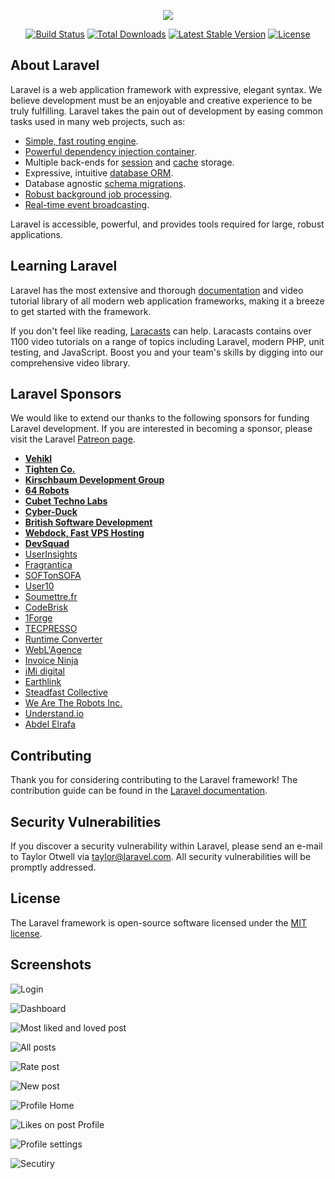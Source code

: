 <p align="center"><img src="https://laravel.com/assets/img/components/logo-laravel.svg"></p>

<p align="center">
<a href="https://travis-ci.org/laravel/framework"><img src="https://travis-ci.org/laravel/framework.svg" alt="Build Status"></a>
<a href="https://packagist.org/packages/laravel/framework"><img src="https://poser.pugx.org/laravel/framework/d/total.svg" alt="Total Downloads"></a>
<a href="https://packagist.org/packages/laravel/framework"><img src="https://poser.pugx.org/laravel/framework/v/stable.svg" alt="Latest Stable Version"></a>
<a href="https://packagist.org/packages/laravel/framework"><img src="https://poser.pugx.org/laravel/framework/license.svg" alt="License"></a>
</p>

## About Laravel

Laravel is a web application framework with expressive, elegant syntax. We believe development must be an enjoyable and creative experience to be truly fulfilling. Laravel takes the pain out of development by easing common tasks used in many web projects, such as:

- [Simple, fast routing engine](https://laravel.com/docs/routing).
- [Powerful dependency injection container](https://laravel.com/docs/container).
- Multiple back-ends for [session](https://laravel.com/docs/session) and [cache](https://laravel.com/docs/cache) storage.
- Expressive, intuitive [database ORM](https://laravel.com/docs/eloquent).
- Database agnostic [schema migrations](https://laravel.com/docs/migrations).
- [Robust background job processing](https://laravel.com/docs/queues).
- [Real-time event broadcasting](https://laravel.com/docs/broadcasting).

Laravel is accessible, powerful, and provides tools required for large, robust applications.

## Learning Laravel

Laravel has the most extensive and thorough [documentation](https://laravel.com/docs) and video tutorial library of all modern web application frameworks, making it a breeze to get started with the framework.

If you don't feel like reading, [Laracasts](https://laracasts.com) can help. Laracasts contains over 1100 video tutorials on a range of topics including Laravel, modern PHP, unit testing, and JavaScript. Boost you and your team's skills by digging into our comprehensive video library.

## Laravel Sponsors

We would like to extend our thanks to the following sponsors for funding Laravel development. If you are interested in becoming a sponsor, please visit the Laravel [Patreon page](https://patreon.com/taylorotwell).

- **[Vehikl](https://vehikl.com/)**
- **[Tighten Co.](https://tighten.co)**
- **[Kirschbaum Development Group](https://kirschbaumdevelopment.com)**
- **[64 Robots](https://64robots.com)**
- **[Cubet Techno Labs](https://cubettech.com)**
- **[Cyber-Duck](https://cyber-duck.co.uk)**
- **[British Software Development](https://www.britishsoftware.co)**
- **[Webdock, Fast VPS Hosting](https://www.webdock.io/en)**
- **[DevSquad](https://devsquad.com)**
- [UserInsights](https://userinsights.com)
- [Fragrantica](https://www.fragrantica.com)
- [SOFTonSOFA](https://softonsofa.com/)
- [User10](https://user10.com)
- [Soumettre.fr](https://soumettre.fr/)
- [CodeBrisk](https://codebrisk.com)
- [1Forge](https://1forge.com)
- [TECPRESSO](https://tecpresso.co.jp/)
- [Runtime Converter](http://runtimeconverter.com/)
- [WebL'Agence](https://weblagence.com/)
- [Invoice Ninja](https://www.invoiceninja.com)
- [iMi digital](https://www.imi-digital.de/)
- [Earthlink](https://www.earthlink.ro/)
- [Steadfast Collective](https://steadfastcollective.com/)
- [We Are The Robots Inc.](https://watr.mx/)
- [Understand.io](https://www.understand.io/)
- [Abdel Elrafa](https://abdelelrafa.com)

## Contributing

Thank you for considering contributing to the Laravel framework! The contribution guide can be found in the [Laravel documentation](https://laravel.com/docs/contributions).

## Security Vulnerabilities

If you discover a security vulnerability within Laravel, please send an e-mail to Taylor Otwell via [taylor@laravel.com](mailto:taylor@laravel.com). All security vulnerabilities will be promptly addressed.

## License

The Laravel framework is open-source software licensed under the [MIT license](https://opensource.org/licenses/MIT).

## Screenshots

![Login](https://raw.githubusercontent.com/FranCiscoX01/Social_Miau_v2/master/assets/Captura%20de%20Pantalla%202020-10-10%20a%20la(s)%2010.48.58.png)

![Dashboard](https://raw.githubusercontent.com/FranCiscoX01/Social_Miau_v2/master/assets/Captura%20de%20Pantalla%202020-10-10%20a%20la(s)%2010.49.28.png)

![Most liked and loved post](https://raw.githubusercontent.com/FranCiscoX01/Social_Miau_v2/master/assets/Captura%20de%20Pantalla%202020-10-10%20a%20la(s)%2010.50.05.png)

![All posts](https://raw.githubusercontent.com/FranCiscoX01/Social_Miau_v2/master/assets/Captura%20de%20Pantalla%202020-10-10%20a%20la(s)%2010.50.29.png)

![Rate post](https://raw.githubusercontent.com/FranCiscoX01/Social_Miau_v2/master/assets/Captura%20de%20Pantalla%202020-10-10%20a%20la(s)%2010.50.45.png)

![New post](https://raw.githubusercontent.com/FranCiscoX01/Social_Miau_v2/master/assets/Captura%20de%20Pantalla%202020-10-10%20a%20la(s)%2010.51.02.png)

![Profile Home](https://raw.githubusercontent.com/FranCiscoX01/Social_Miau_v2/master/assets/Captura%20de%20Pantalla%202020-10-10%20a%20la(s)%2010.58.12.png)

![Likes on post Profile](https://raw.githubusercontent.com/FranCiscoX01/Social_Miau_v2/master/assets/Captura%20de%20Pantalla%202020-10-10%20a%20la(s)%2010.58.31.png)

![Profile settings](https://raw.githubusercontent.com/FranCiscoX01/Social_Miau_v2/master/assets/Captura%20de%20Pantalla%202020-10-10%20a%20la(s)%2010.58.44.png)

![Secutiry](https://raw.githubusercontent.com/FranCiscoX01/Social_Miau_v2/master/assets/Captura%20de%20Pantalla%202020-10-10%20a%20la(s)%2010.58.56.png)
